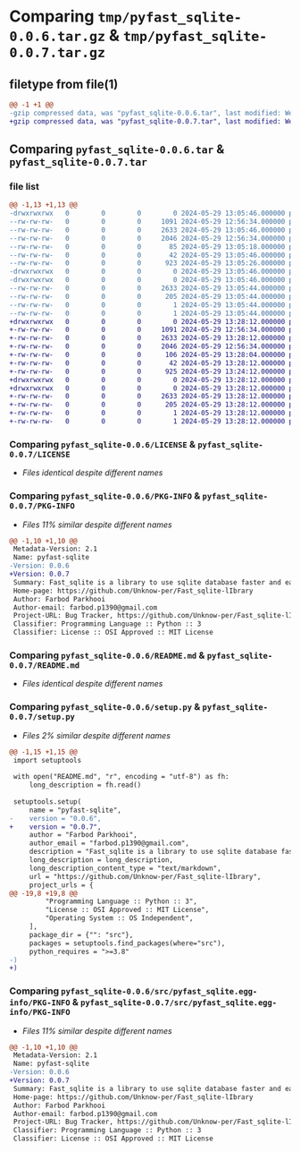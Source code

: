 # Comparing `tmp/pyfast_sqlite-0.0.6.tar.gz` & `tmp/pyfast_sqlite-0.0.7.tar.gz`

## filetype from file(1)

```diff
@@ -1 +1 @@
-gzip compressed data, was "pyfast_sqlite-0.0.6.tar", last modified: Wed May 29 13:05:44 2024, max compression
+gzip compressed data, was "pyfast_sqlite-0.0.7.tar", last modified: Wed May 29 13:28:11 2024, max compression
```

## Comparing `pyfast_sqlite-0.0.6.tar` & `pyfast_sqlite-0.0.7.tar`

### file list

```diff
@@ -1,13 +1,13 @@
-drwxrwxrwx   0        0        0        0 2024-05-29 13:05:46.000000 pyfast_sqlite-0.0.6/
--rw-rw-rw-   0        0        0     1091 2024-05-29 12:56:34.000000 pyfast_sqlite-0.0.6/LICENSE
--rw-rw-rw-   0        0        0     2633 2024-05-29 13:05:46.000000 pyfast_sqlite-0.0.6/PKG-INFO
--rw-rw-rw-   0        0        0     2046 2024-05-29 12:56:34.000000 pyfast_sqlite-0.0.6/README.md
--rw-rw-rw-   0        0        0       85 2024-05-29 13:05:18.000000 pyfast_sqlite-0.0.6/pyproject.toml
--rw-rw-rw-   0        0        0       42 2024-05-29 13:05:46.000000 pyfast_sqlite-0.0.6/setup.cfg
--rw-rw-rw-   0        0        0      923 2024-05-29 13:05:26.000000 pyfast_sqlite-0.0.6/setup.py
-drwxrwxrwx   0        0        0        0 2024-05-29 13:05:46.000000 pyfast_sqlite-0.0.6/src/
-drwxrwxrwx   0        0        0        0 2024-05-29 13:05:46.000000 pyfast_sqlite-0.0.6/src/pyfast_sqlite.egg-info/
--rw-rw-rw-   0        0        0     2633 2024-05-29 13:05:44.000000 pyfast_sqlite-0.0.6/src/pyfast_sqlite.egg-info/PKG-INFO
--rw-rw-rw-   0        0        0      205 2024-05-29 13:05:44.000000 pyfast_sqlite-0.0.6/src/pyfast_sqlite.egg-info/SOURCES.txt
--rw-rw-rw-   0        0        0        1 2024-05-29 13:05:44.000000 pyfast_sqlite-0.0.6/src/pyfast_sqlite.egg-info/dependency_links.txt
--rw-rw-rw-   0        0        0        1 2024-05-29 13:05:44.000000 pyfast_sqlite-0.0.6/src/pyfast_sqlite.egg-info/top_level.txt
+drwxrwxrwx   0        0        0        0 2024-05-29 13:28:12.000000 pyfast_sqlite-0.0.7/
+-rw-rw-rw-   0        0        0     1091 2024-05-29 12:56:34.000000 pyfast_sqlite-0.0.7/LICENSE
+-rw-rw-rw-   0        0        0     2633 2024-05-29 13:28:12.000000 pyfast_sqlite-0.0.7/PKG-INFO
+-rw-rw-rw-   0        0        0     2046 2024-05-29 12:56:34.000000 pyfast_sqlite-0.0.7/README.md
+-rw-rw-rw-   0        0        0      106 2024-05-29 13:28:04.000000 pyfast_sqlite-0.0.7/pyproject.toml
+-rw-rw-rw-   0        0        0       42 2024-05-29 13:28:12.000000 pyfast_sqlite-0.0.7/setup.cfg
+-rw-rw-rw-   0        0        0      925 2024-05-29 13:24:12.000000 pyfast_sqlite-0.0.7/setup.py
+drwxrwxrwx   0        0        0        0 2024-05-29 13:28:12.000000 pyfast_sqlite-0.0.7/src/
+drwxrwxrwx   0        0        0        0 2024-05-29 13:28:12.000000 pyfast_sqlite-0.0.7/src/pyfast_sqlite.egg-info/
+-rw-rw-rw-   0        0        0     2633 2024-05-29 13:28:12.000000 pyfast_sqlite-0.0.7/src/pyfast_sqlite.egg-info/PKG-INFO
+-rw-rw-rw-   0        0        0      205 2024-05-29 13:28:12.000000 pyfast_sqlite-0.0.7/src/pyfast_sqlite.egg-info/SOURCES.txt
+-rw-rw-rw-   0        0        0        1 2024-05-29 13:28:12.000000 pyfast_sqlite-0.0.7/src/pyfast_sqlite.egg-info/dependency_links.txt
+-rw-rw-rw-   0        0        0        1 2024-05-29 13:28:12.000000 pyfast_sqlite-0.0.7/src/pyfast_sqlite.egg-info/top_level.txt
```

### Comparing `pyfast_sqlite-0.0.6/LICENSE` & `pyfast_sqlite-0.0.7/LICENSE`

 * *Files identical despite different names*

### Comparing `pyfast_sqlite-0.0.6/PKG-INFO` & `pyfast_sqlite-0.0.7/PKG-INFO`

 * *Files 11% similar despite different names*

```diff
@@ -1,10 +1,10 @@
 Metadata-Version: 2.1
 Name: pyfast-sqlite
-Version: 0.0.6
+Version: 0.0.7
 Summary: Fast_sqlite is a library to use sqlite database faster and easier.
 Home-page: https://github.com/Unknow-per/Fast_sqlite-lIbrary
 Author: Farbod Parkhooi
 Author-email: farbod.p1390@gmail.com
 Project-URL: Bug Tracker, https://github.com/Unknow-per/Fast_sqlite-lIbrary/~/issues
 Classifier: Programming Language :: Python :: 3
 Classifier: License :: OSI Approved :: MIT License
```

### Comparing `pyfast_sqlite-0.0.6/README.md` & `pyfast_sqlite-0.0.7/README.md`

 * *Files identical despite different names*

### Comparing `pyfast_sqlite-0.0.6/setup.py` & `pyfast_sqlite-0.0.7/setup.py`

 * *Files 2% similar despite different names*

```diff
@@ -1,15 +1,15 @@
 import setuptools
 
 with open("README.md", "r", encoding = "utf-8") as fh:
     long_description = fh.read()
 
 setuptools.setup(
     name = "pyfast-sqlite",
-    version = "0.0.6",
+    version = "0.0.7",
     author = "Farbod Parkhooi",
     author_email = "farbod.p1390@gmail.com",
     description = "Fast_sqlite is a library to use sqlite database faster and easier.",
     long_description = long_description,
     long_description_content_type = "text/markdown",
     url = "https://github.com/Unknow-per/Fast_sqlite-lIbrary",
     project_urls = {
@@ -19,8 +19,8 @@
         "Programming Language :: Python :: 3",
         "License :: OSI Approved :: MIT License",
         "Operating System :: OS Independent",
     ],
     package_dir = {"": "src"},
     packages = setuptools.find_packages(where="src"),
     python_requires = ">=3.8"
-)
+)
```

### Comparing `pyfast_sqlite-0.0.6/src/pyfast_sqlite.egg-info/PKG-INFO` & `pyfast_sqlite-0.0.7/src/pyfast_sqlite.egg-info/PKG-INFO`

 * *Files 11% similar despite different names*

```diff
@@ -1,10 +1,10 @@
 Metadata-Version: 2.1
 Name: pyfast-sqlite
-Version: 0.0.6
+Version: 0.0.7
 Summary: Fast_sqlite is a library to use sqlite database faster and easier.
 Home-page: https://github.com/Unknow-per/Fast_sqlite-lIbrary
 Author: Farbod Parkhooi
 Author-email: farbod.p1390@gmail.com
 Project-URL: Bug Tracker, https://github.com/Unknow-per/Fast_sqlite-lIbrary/~/issues
 Classifier: Programming Language :: Python :: 3
 Classifier: License :: OSI Approved :: MIT License
```

